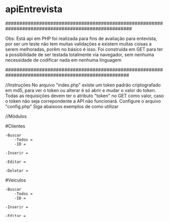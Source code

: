 # apiEntrevista
#####################################################################################################

Obs: Está api em PHP foi realizada para fins de avaliação para entevista, por ser um teste não tem muitas validações e existem muitas 
coisas a serem melhoradas, porêm no básico é isso. Foi construída em GET para ter a possibilidade de ser testada totalmente via navegador,
sem nenhuma necessidade de codificar nada em nenhuma linguagem

####################################################################################################

//Instruções
No arquivo "index.php" existe um token padrão criptografado em md5, para ver o token ou alterar é só abrir e mudar o valor do token.
Todas as requisições devem ter o atributo "token" no GET como valor, caso o token não seja correpondente a API não funcionará. Configure o 
arquivo "config.php"   Siga abaixoos exemplos de como utilizar

//Módulos

  #Clientes
    
    -Buscar
        -Todos =
        -ID =
    
    -Inserir =
    
    -Editar = 
    
    -Deletar =
    
  #Veiculos
    
    -Buscar
        -Todos =
        -ID =
    
    -Inserir =
    
    -Editar = 
    
    -Deletar =
    
  #Locacao
    
    -Buscar
        -Todos =
        -ID =
    
    -Inserir =
    
    -Editar = 
    
    -Deletar =


